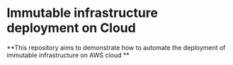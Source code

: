 # Immutable infrastructure deployment on Cloud

**This repository aims to demonstrate how to automate the deployment of immutable infrastructure on AWS cloud **
